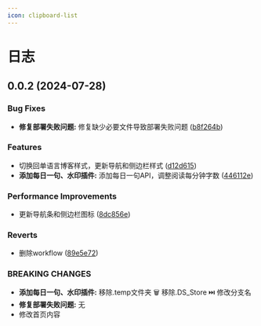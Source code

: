 ```yaml
---
icon: clipboard-list
---
```


# 日志

## 0.0.2 (2024-07-28)


### Bug Fixes

* **修复部署失败问题:** 修复缺少必要文件导致部署失败问题 ([b8f264b](https://gitee.com/passwordgloo/igloo/commits/b8f264bd696a46635347d9d4dfa179863f383e41))


### Features

* 切换回单语言博客样式，更新导航和侧边栏样式 ([d12d615](https://gitee.com/passwordgloo/igloo/commits/d12d6159e33490ee427bab3cd724c19f0fc54a6a))
* **添加每日一句、水印插件:** 添加每日一句API，调整阅读每分钟字数 ([446112e](https://gitee.com/passwordgloo/igloo/commits/446112e1589734fec7102fac2476282656f6d6c2))


### Performance Improvements

* 更新导航条和侧边栏图标 ([8dc856e](https://gitee.com/passwordgloo/igloo/commits/8dc856eeeed9f783be29016b6261e5a2097360f5))


### Reverts

* 删除workflow ([89e5e72](https://gitee.com/passwordgloo/igloo/commits/89e5e728e84c67f9b6ccb96679a1838efb4429a2))


### BREAKING CHANGES

* **添加每日一句、水印插件:** 移除.temp文件夹
🗑️  移除.DS_Store
⏭️  修改分支名
* **修复部署失败问题:** 无
* 修改首页内容